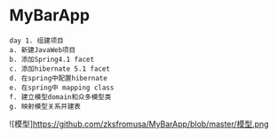 # MyBarApp
	day 1. 组建项目
	a. 新建JavaWeb项目
	b. 添加Spring4.1 facet
	c. 添加hibernate 5.1 facet
	d. 在spring中配置hibernate
	e. 在spring中 mapping class
	f. 建立模型domain和众多模型类
	g. 映射模型关系并建表
![模型]https://github.com/zksfromusa/MyBarApp/blob/master/模型.png
